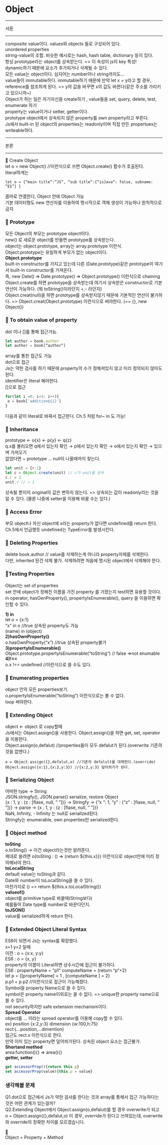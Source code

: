 # Object  
***
서론
***
composite value이다. values와 objects 들로 구성되어 있다.  
unordered properties  
string-value의 조합. 비슷한 예시로는 hash, hash table, dictionary 등이 있다.  
항상 prototype라는 object를 상속받는다. => 이 속성이 js의 key 특성!  
dynamic하기 때문에 요소가 추가되거나 삭제될 수 있다.  
모든 value는 object이다. 심지어는 number이나 string까지도…  
value들이 immutable하다. immutable하기 때문에 만약 let x = y라고 할 경우, reference를 참조하게 된다. => y의 값을 바꾸면 x의 값도 바뀐다(같은 주소를 가리키고 있으니까~)  
Object가 하는 일은 자기자신을 create하기 , value들을 set, query, delete, test, enumerate 하기  
property는 value이거나 setter, getter이다.  
prototype object에서 상속되지 않은 property를 own property라고 부른다.  
Js에서 built-in 된 object의 properties는 readonly이며 직접 만든 propertues는 writeable하다.  
***
본론 
***
🦑 Create Object  
let o = new Object() //이런식으로 쓰면 Object.create() 함수가 호출된다.  
literal하게는 
```
let o = {“main title“:”JS”, “sub title“:{“isJava“: false, subname: ”ES”} }  
```
콤마로 연결한다, Object 안에 Object 가능  
기본 데이터형도 new 연산자를 이용하여 명시적으로 객체 생성이 가능하나 원칙적으로 금지  
### 🦑 Prototype  
모든 Object의 부모는 prototype object이다.  
new() 로 새로운 object를 만들면 prototype를 상속받는다.  
object는 object.prototype, array는 array.prototype 이런식.  
Object.prototype는 유일하게 부모가 없는 object이다.  
**Object.prototype**  
built-in constructor를 가지고 있는데 다른 (Date.prototype)같은 prototype이 여기서 built-in constructor를 가져온다.  
즉, new Date() => Date.prototype() => Object.prototype() 이런식으로 chaining  
Object.create를 하면 prototype을 상속받는데 여기서 상속받은 constructor로 기본 연산이 가능하다. (뭐 toString()이라던지 +,- 라던지)  
Object.creat(null)을 하면 prototype를 상속받지않기 때문에 기본적인 연산이 불가하다. => Object.creat(Object.prototype) 이런식으로 써야한다. (== {}, new Object())  
### 🦑 To obtain value of property  
dot 이나 []를 통해 접근가능.  
```javascript
let author = book.author  
let author = book[“author“]  
```
array를 통한 접근도 가능  
dot으로 접근  
Js는 약한 검사를 하기 때문에 property의 수가 정해져있지 않고 미리 정의되지 않아도 된다.  
 identifier은 literal 해야한다.  
[]으로 접근
```javascript
for(let i =0; i<4; i++){  
 o = book['addition${i}']  
}  
```
다음과 같이 literal로 바꿔서 접근한다. Ch.5 처럼 for~ in 도 가능!  
### 🦑 Inheritance  
prototype ← o{x} ← p{y} ← q{z}  
q.x를 불러오면 q에서 있는지 확인 → p에서 있는지 확인 → o에서 있는지 확인 → 있으며 가져오기  
없었다면 ~ prototype … null이 나올때까지 찾는다.  
```javascript
let unit = {r:1}  
let c = Object.create(unit) // c가 unit을 상속  
c.r = 2  
unit.r // → 1
```
상속될 뿐이지 original의 값은 변하지 않는다. => 상속되는 값이 readonly라는 것을 알 수 있다. (물론 나중에 setter을 이용해 바꿀 수는 있다.)  
### 🦑 Access Error  
부모 object나 자신 object에 x라는 property가 없다면 undefined를 return 한다.
Ch.5에서 언급했듯 undefined는 TypeError를 발생시킨다.
### 🦑 Deleting Properties
delete book.author // value를 삭제하는게 아니라 property자체를 삭제한다.  
다만, inherited 된건 삭제 불가. 삭제하려면 처음에 명시된 object에서 삭제해야 한다.  
### 🦑Testing Properties  
Object는 set of properties  
set 안에 object가 정해진 이름을 가진 property 를 가졌는지 test하면 유용할 것이다.  
in operator, hasOenProperty(), propertyIsEnumerable(), query 을 이용하면 확인할 수 있다.  
  
**1) in**  
let o = {x:1}  
“x“ in o //true 상속된 property도 가능  
(name) in (object)  
**2)hasOwnProperty()**  
o.hasOwnProperty(“x“) //true 상속된 property불가  
**3)propertyIsEnumerable()**  
Object.prototype.propertyIsEnumerable(“toString“) // false =>not enumable  
**4)!==**  
o.x !== undefined //이런식으로 쓸 수도 있다.  
### 🦑 Enumerating properties  
object 안의 모든 properties보기.  
o.propertyIsEnumerable(“toString“) 이런식으로는 볼 수 없다.  
loop 써야한다.  
### 🦑 Extending Object  
object ← object 로 copy할때  
Js에서는 Object.assign()을 사용한다. Object.assign()을 하면 get, set, operator을 이용한다.  
Object.assign(o,defalut) //properties들이 모두 defalut가 된다.(overwrite 기존의 것을 없앤다.)  
```
o = Object.assign({},defalut,o) //기존의 defalult를 대체한다.(override)  
Object.assign({x:1},{x:2,y:3}) //{x:2,y:3} 덮어씌기가 된다.  
```
### 🦑 Serializing Object  
어떠한 type → String  
JSON.stringfy(), JSON.parse() serialize, restore Object  
{x : 1, y : {z : [flase, null, ” ”]}} → Stringfy → {“x “: 1, “y” : {“z” : [flase, null, ” ”]}} → parse → {x : 1, y : {z : [flase, null, ” ”]}}  
NaN, Infinity, - Infinity 는 null로 seriallzed된다.  
Stringfy는 enumerable, own properties만 serialized한다.  
### 🦑 Object method  
**toSting**  
o.toSting() → 이건 object라는것만 알려준다.  
제대로 쓸려면 o{toSting : () => {return ${this.x}}} 이런식으로 object안에 미리 정의해놔야 한다.  
**toLocalString**  
default value는 toSting과 같다.  
Date와 number이 toLocalString을 쓸 수 있다.  
마찬가지로 () => return ${this.x.toLocalString()}  
**valueof()**  
object를 primitive type로 바꿀때(String보다)  
예를들어 Date type를 number로 바꾼다던지.  
**toJSON()**  
 value를 serialized하게 return 한다.  
### 🦑 Extended Object Literal Syntax  
ES6이 되면서 Js는 syntax를 확장했다.  
x=1 y=2 일때  
 이전 : o = {x:x, y:y}  
ES6 : o = {x, y}  
property의 이름이 Literal하면 상수시간에 접근이 불가하다.  
ES6 : propertyName = “p1“ computeName = {return “p“+2}  
let p = {[propertyName] = 1 , [computeName ] = 2}  
p.p1 + p.p2 //이런식으로 접근이 가능해졌다.  
Symbol을 property Name으로 쓸 수 있다.  
 symbol은 property name이외로는 쓸 수 없다. => unique한 property name으로 쓸 수 있다.  
not security하지만 safe extension mechanism이다.  
**Spread Operator**  
object를 … 이라는 spread operator를 이용해 copy할 수 있다.  
 ex) position {x:2,y:3} dimension {w:100,h:75}  
rect:{…position,…dimention}  
 접근도 rect.x 이런식으로 한다.  
만약 이미 있는 property면 덮어씌가된다. 상속된 object 요소는 접근불가.  
**Shortand method**  
area:function(){} => area(){}  
**getter, setter**
```javascript
get accessorProp(){return this.p}  
set accessorProp(value){this.p = value}
```
  
    
### 생각해볼 문제 
Q1.dot으로 접근에서 Js가 약한 검사를 한다는 것과 array를 통해서 접근 가능하다는 것은 어떤 관계가 있는걸까?  
Q2.Extending Object에서 Object.assign(o,defalut)를 할 경우 overwrite가 되고 o = Object.assign({},defalut,o) 이 경우, override가 된다고 쓰여있는데, overwrite와 override의 정확한 차이를 모르겠습니다.  
  
  
🐹   
Object = Property + Method
